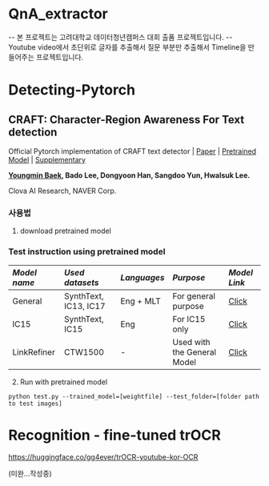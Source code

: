 # QnA_extractor

-- 본 프로젝트는 고려대학교 데이터청년캠퍼스 대회 출품 프로젝트입니다.
-- Youtube video에서 초단위로 글자를 추출해서 질문 부분만 추출해서 Timeline을 만들어주는 프로젝트입니다.

# Detecting-Pytorch
## CRAFT: Character-Region Awareness For Text detection
Official Pytorch implementation of CRAFT text detector | [Paper](https://arxiv.org/abs/1904.01941) | [Pretrained Model](https://drive.google.com/open?id=1Jk4eGD7crsqCCg9C9VjCLkMN3ze8kutZ) | [Supplementary](https://youtu.be/HI8MzpY8KMI)

**[Youngmin Baek](mailto:youngmin.baek@navercorp.com), Bado Lee, Dongyoon Han, Sangdoo Yun, Hwalsuk Lee.**
 
Clova AI Research, NAVER Corp.
### 사용법
1. download pretrained model
### Test instruction using pretrained model
 *Model name* | *Used datasets* | *Languages* | *Purpose* | *Model Link* |
 | :--- | :--- | :--- | :--- | :--- |
General | SynthText, IC13, IC17 | Eng + MLT | For general purpose | [Click](https://drive.google.com/open?id=1Jk4eGD7crsqCCg9C9VjCLkMN3ze8kutZ)
IC15 | SynthText, IC15 | Eng | For IC15 only | [Click](https://drive.google.com/open?id=1i2R7UIUqmkUtF0jv_3MXTqmQ_9wuAnLf)
LinkRefiner | CTW1500 | - | Used with the General Model | [Click](https://drive.google.com/open?id=1XSaFwBkOaFOdtk4Ane3DFyJGPRw6v5bO)

2. Run with pretrained model
``` (with python 3.7)
python test.py --trained_model=[weightfile] --test_folder=[folder path to test images]

```


# Recognition - fine-tuned trOCR

  https://huggingface.co/gg4ever/trOCR-youtube-kor-OCR

(미완...작성중)
